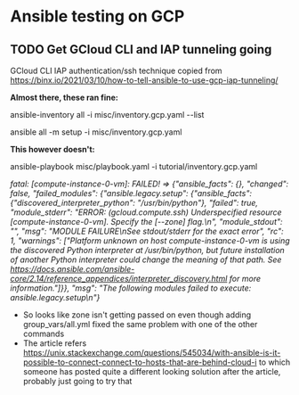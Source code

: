 # Ansible testing on GCP

## TODO Get GCloud CLI and IAP tunneling going

GCloud CLI IAP authentication/ssh technique copied from https://binx.io/2021/03/10/how-to-tell-ansible-to-use-gcp-iap-tunneling/

**Almost there, these ran fine:**

ansible-inventory all -i misc/inventory.gcp.yaml --list

ansible all -m setup -i misc/inventory.gcp.yaml

**This however doesn't:**

ansible-playbook misc/playbook.yaml -i tutorial/inventory.gcp.yaml

_fatal: [compute-instance-0-vm]: FAILED! => {"ansible_facts": {}, "changed": false, "failed_modules": {"ansible.legacy.setup": {"ansible_facts": {"discovered_interpreter_python": "/usr/bin/python"}, "failed": true, "module_stderr": "ERROR: (gcloud.compute.ssh) Underspecified resource [compute-instance-0-vm]. Specify the [--zone] flag.\n", "module_stdout": "", "msg": "MODULE FAILURE\nSee stdout/stderr for the exact error", "rc": 1, "warnings": ["Platform unknown on host compute-instance-0-vm is using the discovered Python interpreter at /usr/bin/python, but future installation of another Python interpreter could change the meaning of that path. See https://docs.ansible.com/ansible-core/2.14/reference_appendices/interpreter_discovery.html for more information."]}}, "msg": "The following modules failed to execute: ansible.legacy.setup\n"}_

- So looks like zone isn't getting passed on even though adding group_vars/all.yml fixed the same problem with one of the other commands
- The article refers https://unix.stackexchange.com/questions/545034/with-ansible-is-it-possible-to-connect-connect-to-hosts-that-are-behind-cloud-i to which someone has posted quite a different looking solution after the article, probably just going to try that

